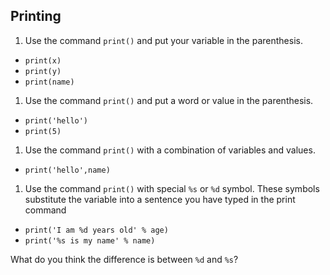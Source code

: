 ## Printing

1. Use the command `print()` and put your variable in the parenthesis.

- `print(x)`
- `print(y)`
- `print(name)`

1. Use the command `print()` and put a word or value in the parenthesis.

- `print('hello')`
- `print(5)`

1. Use the command `print()` with a combination of variables and values.  

- `print('hello',name)`

1. Use the command `print()` with special `%s` or `%d` symbol.  These symbols substitute the variable into a sentence you have typed in the print command

- `print('I am %d years old' % age)`
- `print('%s is my name' % name)`

What do you think the difference is between `%d` and `%s`?


